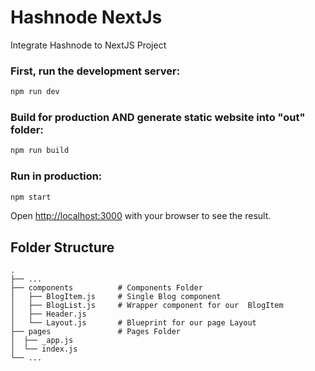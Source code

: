 # Hashnode NextJs 
Integrate Hashnode to NextJS Project

### First, run the development server:

```bash
npm run dev
```

### Build for production AND generate static website into "out" folder:
```bash
npm run build
```

### Run in production:
```bash
npm start
```

Open [http://localhost:3000](http://localhost:3000) with your browser to see the result.

## Folder Structure
```
.
├── ...
├── components          # Components Folder
│   ├── BlogItem.js     # Single Blog component  
│   ├── BlogList.js     # Wrapper component for our  BlogItem   
│   ├── Header.js         
│   └── Layout.js       # Blueprint for our page Layout  
├── pages               # Pages Folder
│  ├── _app.js  
│  └── index.js 
└── ...
```
